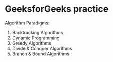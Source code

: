# GeeksforGeeks practice

Algorithm Paradigms:

1. Backtracking Algorithms
2. Dynamic Programming
3. Greedy Algorithms
4. Divide & Conquer Algorithms
5. Branch & Bound Algorithms
